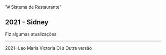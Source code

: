 "# Sistema de Restaurante" 

2021 - Sidney
----------------------------------
Fiz algumas atualizações

------------------------
2021- Leo
Maria Victoria 
Oi s
Outra versão 
